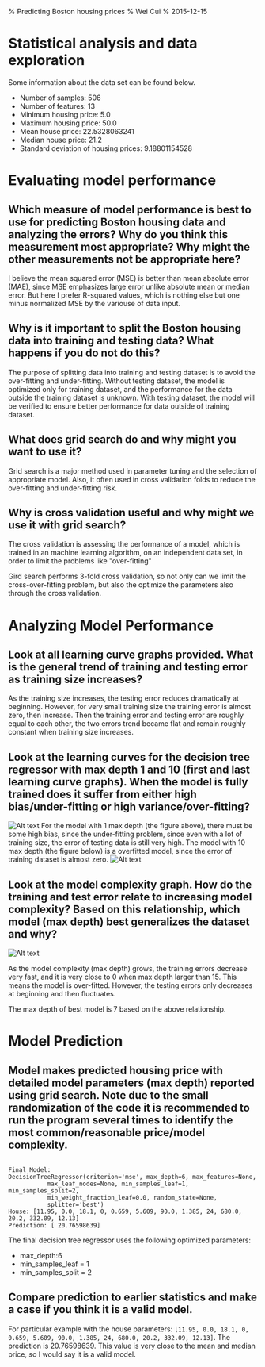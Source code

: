 % Predicting Boston housing prices
% Wei Cui
% 2015-12-15

# Statistical analysis and data exploration

Some information about the data set can be found below.

 * Number of samples: 506
 * Number of features: 13
 * Minimum housing price: 5.0
 * Maximum housing price: 50.0
 * Mean house price: 22.5328063241
 * Median house price: 21.2
 * Standard deviation of housing prices: 9.18801154528

# Evaluating model performance
## Which measure of model performance is best to use for predicting Boston housing data and analyzing the errors? Why do you think this measurement most appropriate? Why might the other measurements not be appropriate here?

I believe the mean squared error (MSE) is better than mean absolute error (MAE), since MSE emphasizes large error unlike absolute mean or median error. But here I prefer R-squared values, which is nothing else but one minus normalized MSE by the variouse of data input. 

## Why is it important to split the Boston housing data into training and testing data? What happens if you do not do this?

The purpose of splitting data into training and testing dataset is to avoid the over-fitting and under-fitting. Without testing dataset, the model is optimized only for training dataset, and the performance for the data outside the training dataset is unknown.
With testing dataset, the model will be verified to ensure better performance for data outside of training dataset.

## What does grid search do and why might you want to use it?

Grid search is a major method used in parameter tuning and the selection of appropriate model. Also, it often used in cross validation folds to reduce the over-fitting and under-fitting risk.

## Why is cross validation useful and why might we use it with grid search?

The cross validation is assessing the performance of a model, which is trained in an machine learning algorithm, on an independent data set, in order to limit the problems like "over-fitting"

Gird search performs 3-fold cross validation, so not only can we limit the cross-over-fitting problem, but also the optimize the parameters also through the cross validation.

# Analyzing Model Performance

## Look at all learning curve graphs provided. What is the general trend of training and testing error as training size increases?

As the training size increases, the testing error reduces dramatically at beginning. However, for very small training size the training error is almost zero, then increase. Then the training error and testing error are roughly equal to each other, the two errors trend became flat and remain roughly constant when training size increases.

## Look at the learning curves for the decision tree regressor with max depth 1 and 10 (first and last learning curve graphs). When the model is fully trained does it suffer from either high bias/under-fitting or high variance/over-fitting?

![Alt text](Depth1.png "Learning curve of the model with max_depth=1")
For the model with 1 max depth (the figure above), there must be some high bias, since the under-fitting problem, since even with a lot of training size, the error of testing data is still very high. The model with 10 max depth (the figure below) is a overfitted model, since the error of training dataset is almost zero.
![Alt text](Depth10.png "Learning curve of the model with max_depth=10")

## Look at the model complexity graph. How do the training and test error relate to increasing model complexity? Based on this relationship, which model (max depth) best generalizes the dataset and why?
![Alt text](compexity.png)

As the model complexity (max depth) grows, the training errors decrease very fast, and it is very close to 0 when max depth larger than 15. This means the model is over-fitted. However, the testing errors only decreases at beginning and then fluctuates. 

The max depth of best model is 7 based on the above relationship.


# Model Prediction

## Model makes predicted housing price with detailed model parameters (max depth) reported using grid search. Note due to the small randomization of the code it is recommended to run the program several times to identify the most common/reasonable price/model complexity.
<pre><code>
Final Model: 
DecisionTreeRegressor(criterion='mse', max_depth=6, max_features=None,
           max_leaf_nodes=None, min_samples_leaf=1, min_samples_split=2,
           min_weight_fraction_leaf=0.0, random_state=None,
           splitter='best')
House: [11.95, 0.0, 18.1, 0, 0.659, 5.609, 90.0, 1.385, 24, 680.0, 20.2, 332.09, 12.13]
Prediction: [ 20.76598639]
</code></pre>

The final decision tree regressor uses the following optimized parameters:

 * max_depth:6
 * min_samples_leaf = 1
 * min_samples_split = 2

## Compare prediction to earlier statistics and make a case if you think it is a valid model.

For particular example with the house parameters: `[11.95, 0.0, 18.1, 0, 0.659, 5.609, 90.0, 1.385, 24, 680.0, 20.2, 332.09, 12.13]`. The prediction is 20.76598639. This value is very close to the mean and median price, so I would say it is a valid model.
